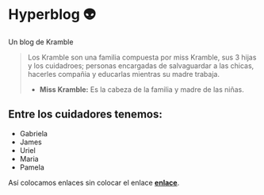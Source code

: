 # Hyperblog 👽
Un blog de Kramble
> Los Kramble son una familia compuesta por miss Kramble, sus 3 hijas y los cuidadroes; personas encargadas de salvaguardar a las chicas, hacerles compañia y educarlas mientras su madre trabaja.
> - **Miss Kramble:** Es la cabeza de la familia y madre de las niñas.

## Entre los cuidadores tenemos:
* Gabriela
* James
* Uriel
* Maria
* Pamela

Así colocamos enlaces sin colocar el enlace [**enlace**](https://getemoji.com/ " enlace").


